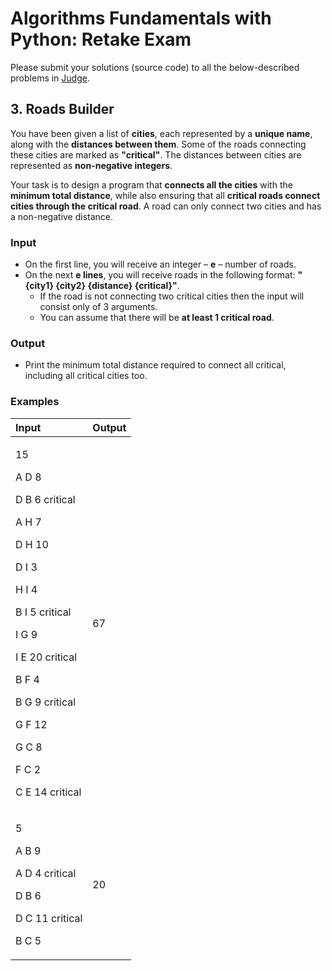 ﻿
# **Algorithms Fundamentals with Python: Retake Exam**
Please submit your solutions (source code) to all the below-described problems in [Judge](https://judge.softuni.org/Contests/4048).
## **3. Roads Builder**
You have been given a list of **cities**, each represented by a **unique name**, along with the **distances between them**. Some of the roads connecting these cities are marked as **"critical"**. The distances between cities are represented as **non-negative integers**.

Your task is to design a program that **connects all the cities** with the **minimum total distance**, while also ensuring that all **critical roads connect cities through the critical road**. A road can only connect two cities and has a non-negative distance.
### **Input**
- On the first line, you will receive an integer – **e** – number of roads.
- On the next **e lines**, you will receive roads in the following format: **"{city1} {city2} {distance} {critical}"**.
  - If the road is not connecting two critical cities then the input will consist only of 3 arguments.
  - You can assume that there will be **at least 1 critical road**.
### **Output**
- Print the minimum total distance required to connect all critical, including all critical cities too.
### **Examples**

| **Input**| **Output**|
|:----|:----|
| <p>15</p><p>A D 8</p><p>D B 6 critical</p><p>A H 7</p><p>D H 10</p><p>D I 3</p><p>H I 4</p><p>B I 5 critical</p><p>I G 9</p><p>I E 20 critical</p><p>B F 4</p><p>B G 9 critical</p><p>G F 12</p><p>G C 8</p><p>F C 2</p><p>C E 14 critical</p>| 67|
| <p>5</p><p>A B 9</p><p>A D 4 critical</p><p>D B 6</p><p>D C 11 critical</p><p>B C 5</p>| 20|


